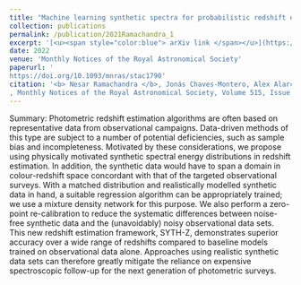 ```yaml
---
title: "Machine learning synthetic spectra for probabilistic redshift estimation: SYTH-Z"
collection: publications
permalink: /publication/2021Ramachandra_1
excerpt: '[<u><span style="color:blue"> arXiv link </span></u>](https://arxiv.org/abs/2111.12118)'
date: 2022
venue: 'Monthly Notices of the Royal Astronomical Society'
paperurl: '
https://doi.org/10.1093/mnras/stac1790'
citation: '<b> Nesar Ramachandra </b>, Jonás Chaves-Montero, Alex Alarcon, Arindam Fadikar, Salman Habib, Katrin Heitmann; Machine learning synthetic spectra for probabilistic redshift estimation: SYTH-Z
, Monthly Notices of the Royal Astronomical Society, Volume 515, Issue 2, September 2022, Pages 1927–1941'
---
```



Summary: Photometric redshift estimation algorithms are often based on representative data from observational campaigns. Data-driven methods of this type are subject to a number of potential deficiencies, such as sample bias and incompleteness. Motivated by these considerations, we propose using physically motivated synthetic spectral energy distributions in redshift estimation. In addition, the synthetic data would have to span a domain in colour-redshift space concordant with that of the targeted observational surveys. With a matched distribution and realistically modelled synthetic data in hand, a suitable regression algorithm can be appropriately trained; we use a mixture density network for this purpose. We also perform a zero-point re-calibration to reduce the systematic differences between noise-free synthetic data and the (unavoidably) noisy observational data sets. This new redshift estimation framework, SYTH-Z, demonstrates superior accuracy over a wide range of redshifts compared to baseline models trained on observational data alone. Approaches using realistic synthetic data sets can therefore greatly mitigate the reliance on expensive spectroscopic follow-up for the next generation of photometric surveys.
